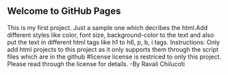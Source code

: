 ## Welcome to GitHub Pages

This is my first project. Just a sample one which decribes the html.Add different styles like color, font size, background-color to the text and also put the text in different html tags like h1 to h6, p, b, i tags.
Instructions:
Only add html projects to this project as it only supports them through the script files which are in the github
#license 
license is restriced to only this project. Please read through the license for details.
-By Ravali Chilucoti
